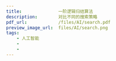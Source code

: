 ```yaml
---
title:              一阶逻辑归结算法
description:        对比不同的搜索策略
pdf_url:            /files/AI/search.pdf
preview_image_url:  files/AI/search.png
tags:
    - 人工智能
    - 
    - 
---
```

